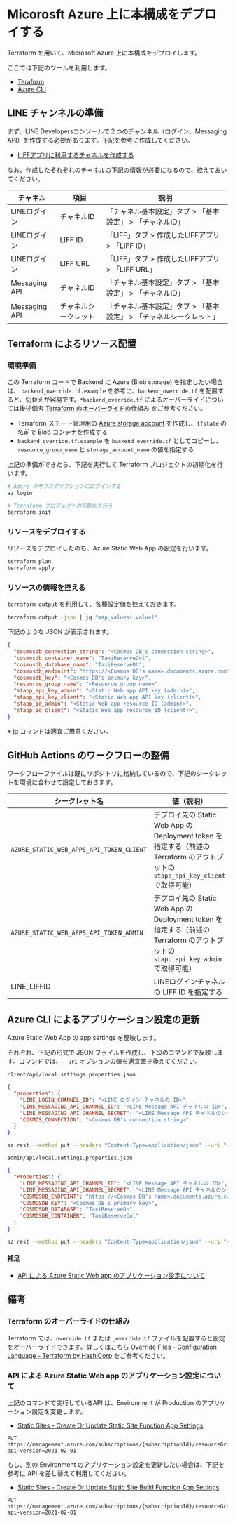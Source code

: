 # Micorosft Azure 上に本構成をデプロイする

Terraform を用いて、Microsoft Azure 上に本構成をデプロイします。

ここでは下記のツールを利用します。

- [Teraform](https://www.terraform.io/downloads.html)
- [Azure CLI](https://docs.microsoft.com/ja-jp/cli/azure/install-azure-cli)

## LINE チャンネルの準備

まず、LINE Developersコンソールで２つのチャンネル（ログイン、Messaging API）を作成する必要があります。下記を参考に作成してください。

- [LIFFアプリに利用するチャネルを作成する](../../docs/create-line-channels.md)

なお、作成したそれぞれのチャネルの下記の情報が必要になるので、控えておいてください。

| チャネル | 項目 | 説明 |
|----|----|----|
| LINEログイン | チャネルID | 「チャネル基本設定」タブ > 「基本設定」 > 「チャネルID」 |
| LINEログイン | LIFF ID | 「LIFF」タブ > 作成したLIFFアプリ > 「LIFF ID」 |
| LINEログイン | LIFF URL | 「LIFF」タブ > 作成したLIFFアプリ > 「LIFF URL」 |
| Messaging API | チャネルID | 「チャネル基本設定」タブ > 「基本設定」 > 「チャネルID」 |
| Messaging API | チャネルシークレット | 「チャネル基本設定」タブ > 「基本設定」 > 「チャネルシークレット」 |

## Terraform によるリソース配置

### 環境準備

この Terraform コードで Backend に Azure (Blob storage) を指定したい場合は、 `backend_override.tf.example` を参考に、`backend_override.tf` を配置すると、切替えが容易です。`*backend_override.tf` によるオーバーライドについては後述備考 [Terraform のオーバーライドの仕組み](#terraform-のオーバーライドの仕組み) をご参考ください。

- Terraform ステート管理用の [Azure storage account](https://docs.microsoft.com/ja-jp/azure/storage/common/storage-account-overview) を作成し、`tfstate` の名前で Blob コンテナを作成する
- `backend_override.tf.example` を `backend_override.tf` としてコピーし、 `resource_group_name` と `storage_account_name` の値を指定する

上記の準備ができたら、下記を実行して Terraform プロジェクトの初期化を行います。

```bash
# Azure のサブスクリプションにログインする
az login

# Terraform プロジェクトの初期化を行う
terraform init
```

### リソースをデプロイする

リソースをデプロイしたのち、Azure Static Web App の設定を行います。

```bash
terraform plan
terraform apply
```

### リソースの情報を控える

`terraform output` を利用して、各種設定値を控えておきます。

```bash
terraform output -json | jq "map_values(.value)"
```

下記のような JSON が表示されます。

```json
{
  "cosmosdb_connection_string": "<Cosmos DB's connection string>",
  "cosmosdb_container_name": "TaxiReserveCol",
  "cosmosdb_database_name": "TaxiReserveDb",
  "cosmosdb_endpoint": "https://<Cosmos DB's name>.documents.azure.com",
  "cosmosdb_key": "<Cosmos DB's primary key>",
  "resource_group_name": "<Resource group name>",
  "stapp_api_key_admin": "<Static Web app API key (admin)>",
  "stapp_api_key_client": "<Static Web app API key (client)>",
  "stapp_id_admin": "<Static Web app resource ID (admin)>",
  "stapp_id_client": "<Static Web app resource ID (client)>",
}
```

※ [jq](https://stedolan.github.io/jq/) コマンドは適宜ご用意ください。

## GitHub Actions のワークフローの整備

ワークフローファイルは既にリポジトリに格納しているので、下記のシークレットを環境に合わせて設定しておきます。

| シークレット名 | 値（説明） |
|----|----|
| `AZURE_STATIC_WEB_APPS_API_TOKEN_CLIENT` | デプロイ先の Static Web App の Deployment token を指定する（前述の Terraform のアウトプットの `stapp_api_key_client` で取得可能） |
| `AZURE_STATIC_WEB_APPS_API_TOKEN_ADMIN` | デプロイ先の Static Web App の Deployment token を指定する（前述の Terraform のアウトプットの `stapp_api_key_admin` で取得可能） |
| LINE_LIFFID | LINEログインチャネルの LIFF ID を指定する |

## Azure CLI によるアプリケーション設定の更新

Azure Static Web App の app settings を反映します。

それぞれ、下記の形式で JSON ファイルを作成し、下段のコマンドで反映します。コマンドでは、`--uri` オプションの値を適宜置き換えてください。

`client/api/local.settings.properties.json`
```json
{
  "properties": {
    "LINE_LOGIN_CHANNEL_ID": "<LINE ログイン チャネルの ID>",
    "LINE_MESSAGING_API_CHANNEL_ID": "<LINE Message API チャネルの ID>",
    "LINE_MESSAGING_API_CHANNEL_SECRET": "<LINE Message API チャネルのシークレット>",
    "COSMOS_CONNECTION": "<Cosmos DB's connection string>"
  }
}
```

```bash
az rest --method put --headers "Content-Type=application/json" --uri "<Static Web app resource ID (client)>/config/functionappsettings?api-version=2021-02-01" --body @client/api/local.settings.properties.json
```

`admin/api/local.settings.properties.json`
```json
{
  "Properties": {
    "LINE_MESSAGING_API_CHANNEL_ID": "<LINE Message API チャネルの ID>",
    "LINE_MESSAGING_API_CHANNEL_SECRET": "<LINE Message API チャネルのシークレット>",
    "COSMOSDB_ENDPOINT": "https://<Cosmos DB's name>.documents.azure.com",
    "COSMOSDB_KEY": "<Cosmos DB's primary key>",
    "COSMOSDB_DATABASE": "TaxiReserveDb",
    "COSMOSDB_CONTAINER": "TaxiReserveCol"
  }
}
```

```bash
az rest --method put --headers "Content-Type=application/json" --uri "<Static Web app resource ID (admin)>/config/functionappsettings?api-version=2021-02-01" --body @admin/api/local.settings.properties.json
```

#### 補足

- [API による Azure Static Web app のアプリケーション設定について](#api-による-azure-static-web-app-のアプリケーション設定について)

## 備考

### Terraform のオーバーライドの仕組み

Terraform では、`override.tf` または `_override.tf` ファイルを配置すると設定をオーバーライドできます。詳しくはこちら [Override Files - Configuration Language - Terraform by HashiCorp](https://www.terraform.io/docs/language/files/override.html) をご参考ください。

### API による Azure Static Web app のアプリケーション設定について

上記のコマンドで実行しているAPI は、Environment が Production のアプリケーション設定を変更します。

- [Static Sites - Create Or Update Static Site Function App Settings](https://docs.microsoft.com/en-us/rest/api/appservice/static-sites/create-or-update-static-site-function-app-settings)

```
PUT https://management.azure.com/subscriptions/{subscriptionId}/resourceGroups/{resourceGroupName}/providers/Microsoft.Web/staticSites/{name}/config/functionappsettings?api-version=2021-02-01
```

もし、別の Environment のアプリケーション設定を更新したい場合は、下記を参考に API を差し替えて利用してください。

- [Static Sites - Create Or Update Static Site Build Function App Settings](https://docs.microsoft.com/en-us/rest/api/appservice/static-sites/create-or-update-static-site-build-function-app-settings)

```
PUT https://management.azure.com/subscriptions/{subscriptionId}/resourceGroups/{resourceGroupName}/providers/Microsoft.Web/staticSites/{name}/builds/{environmentName}/config/functionappsettings?api-version=2021-02-01
```
